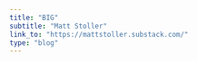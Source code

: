 ```yaml
---
title: "BIG"
subtitle: "Matt Stoller"
link_to: "https://mattstoller.substack.com/"
type: "blog"
---
```


